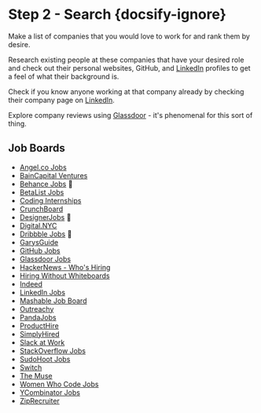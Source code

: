 # Step 2 - Search {docsify-ignore}

Make a list of companies that you would love to work for and rank them by desire.

Research existing people at these companies that have your desired role and check out their personal websites, GitHub, and [LinkedIn](http://linkedin.com) profiles to get a feel of what their background is.

Check if you know anyone working at that company already by checking their company page on [LinkedIn](http://linkedin.com).

Explore company reviews using [Glassdoor](http://glassdoor.com) - it's phenomenal for this sort of thing.

## Job Boards

- [Angel.co Jobs](https://angel.co/jobs)
- [BainCapital Ventures](http://jobs.baincapitalventures.com/)
- [Behance Jobs](https://www.behance.net/joblist) 🎨
- [BetaList Jobs](https://betalist.com/jobs)
- [Coding Internships](https://codinginternships.com/)
- [CrunchBoard](http://www.crunchboard.com/)
- [DesignerJobs](https://www.designerjobs.co/) 🎨
- [Digital.NYC](http://www.digital.nyc/jobs)
- [Dribbble Jobs](https://dribbble.com/jobs) 🎨
- [GarysGuide](http://www.garysguide.com/jobs)
- [GitHub Jobs](https://jobs.github.com/positions)
- [Glassdoor Jobs](https://www.glassdoor.com/index.htm)
- [HackerNews - Who's Hiring](https://hn.algolia.com/?sort=byPopularity&prefix&page=0&dateRange=pastMonth&type=story&query=Who%20is%20hiring)
- [Hiring Without Whiteboards](https://github.com/poteto/hiring-without-whiteboards)
- [Indeed](https://www.indeed.com/)
- [LinkedIn Jobs](https://www.linkedin.com/jobs)
- [Mashable Job Board](http://jobs.mashable.com/jobs/search/results)
- [Outreachy](https://www.gnome.org/outreachy/)
- [PandaJobs](http://panda.jobs/)
- [ProductHire](https://producthire.co/)
- [SimplyHired](http://www.simplyhired.com/local-jobs/new-york-ny)
- [Slack at Work](https://slackatwork.com/)
- [StackOverflow Jobs](http://stackoverflow.com/jobs)
- [SudoHoot Jobs](http://jobs.sudohoot.com/)
- [Switch](http://www.switchapp.com/)
- [The Muse](https://www.themuse.com/)
- [Women Who Code Jobs](https://www.womenwhocode.com/jobs)
- [YCombinator Jobs](https://news.ycombinator.com/jobs)
- [ZipRecruiter](https://www.ziprecruiter.com/)
